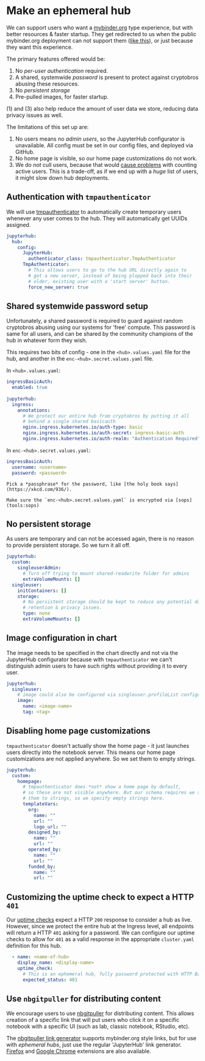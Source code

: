 # Make an ephemeral hub

We can support users who want a [mybinder.org](https://mybinder.org)
type experience, but with better resources & faster startup. They get
redirected to us when the public mybinder.org deployment can not
support them ([like this](https://github.com/jupyterhub/mybinder.org-deploy/issues/2534)),
or just because they want this experience.

The primary features offered would be:

1. No *per-user authentication* required.
2. A shared, systemwide *password* is present to protect against cryptobros
   abusing these resources.
3. No *persistent storage*
4. Pre-pulled images, for faster startup.

(1) and (3) also help reduce the amount of user data we store, reducing data
privacy issues as well.

The limitations of this set up are:

1. No users means no *admin users*, so the JupyterHub configurator is unavailable.
   All config must be set in our config files, and deployed via GitHub.
2. No home page is visible, so our home page customizations do not work.
3. We do *not* cull users, because that would [cause problems](https://blog.jupyter.org/accurately-counting-daily-weekly-monthly-active-users-on-jupyterhub-6fbec6c6ce2f)
   with counting active users. This is a trade-off, as if we end up with a *huge*
   list of users, it might slow down hub deployments.

## Authentication with `tmpauthenticator`

We will use [tmpauthenticator](https://github.com/jupyterhub/tmpauthenticator)
to automatically create temporary users whenever any user comes to the hub.
They will automatically get UUIDs assigned.

```yaml
jupyterhub:
  hub:
    config:
      JupyterHub:
        authenticator_class: tmpauthenticator.TmpAuthenticator
      TmpAuthenticator:
        # This allows users to go to the hub URL directly again to
        # get a new server, instead of being plopped back into their
        # older, existing user with a 'start server' button.
        force_new_server: true
```

## Shared systemwide password setup

Unfortunately, a shared password is required to guard against random cryptobros
abusing using our systems for 'free' compute. This password is same for all
users, and can be shared by the community champions of the hub in whatever
form they wish.

This requires two bits of config - one in the `<hub>.values.yaml` file for the hub,
and another in the `enc-<hub>.secret.values.yaml` file.

In `<hub>.values.yaml`:

```yaml
ingressBasicAuth:
  enabled: true
  
jupyterhub:
  ingress:
    annotations:
      # We protect our entire hub from cryptobros by putting it all
      # behind a single shared basicauth
      nginx.ingress.kubernetes.io/auth-type: basic
      nginx.ingress.kubernetes.io/auth-secret: ingress-basic-auth
      nginx.ingress.kubernetes.io/auth-realm: "Authentication Required"
```

In `enc-<hub>.secret.values.yaml`:
```yaml
ingressBasicAuth:
  username: <username>
  password: <password>
```

```{tip}
Pick a *passphrase* for the password, like [the holy book says](https://xkcd.com/936/).
```

```{note}
Make sure the `enc-<hub>.secret.values.yaml` is encrypted via [sops](tools:sops)
```

## No persistent storage

As users are temporary and can not be accessed again, there is no reason to
provide persistent storage. So we turn it all off.

```yaml
jupyterhub:
  custom:
    singleuserAdmin:
      # Turn off trying to mount shared-readwrite folder for admins
      extraVolumeMounts: []
  singleuser:
    initContainers: []
    storage:
      # No persistent storage should be kept to reduce any potential data
      # retention & privacy issues.
      type: none
      extraVolumeMounts: []
```


## Image configuration in chart

The image needs to be specified in the chart directly and not via the JupyterHub
configurator because with `tmpauthenticator` we can't distinguish admin users to
have such rights without providing it to every user.

```yaml
jupyterhub:
  singleuser:
    # image could also be configured via singleuser.profileList configuration
    image:
      name: <image-name>
      tag: <tag>
```

## Disabling home page customizations

`tmpauthenticator` doesn't actually show the home page - it just launches
users directly into the notebook server. This means our home page customizations
are not applied anywhere. So we set them to empty strings.

```yaml
jupyterhub:
  custom:
    homepage:
      # tmpauthenticator does *not* show a home page by default,
      # so these are not visible anywhere. But our schema requires we set
      # them to strings, so we specify empty strings here.
      templateVars:
        org:
          name: ""
          url: ""
          logo_url: ""
        designed_by:
          name: ""
          url: ""
        operated_by:
          name: ""
          url: ""
        funded_by:
          name: ""
          url: ""
```


## Customizing the uptime check to expect a HTTP `401`

Our [uptime checks](uptime-checks) expect a HTTP `200` response to consider a
hub as live. However, since we protect the entire hub at the Ingress level,
all endpoints will return a HTTP `401` asking for a password. We can configure
our uptime checks to allow for `401` as a valid response in the appropriate
`cluster.yaml` definition for this hub.

```yaml
  - name: <name-of-hub>
    display_name: <display-name>
    uptime_check:
      # This is an ephemeral hub, fully password protected with HTTP Basic Auth
      expected_status: 401
```

## Use `nbgitpuller` for distributing content

We encourage users to use [nbgitpuller](https://github.com/jupyterhub/nbgitpuller)
for distributing content. This allows creation of a specific link that will
put users who click it on a specific notebook with a specific UI (such as lab,
classic notebook, RStudio, etc).

The [nbgitpuller link generator](http://nbgitpuller.link/) supports mybinder.org
style links, but for use with *ephemeral hubs*, just use the regular 'JupyterHub'
link generator. [Firefox](https://addons.mozilla.org/en-US/firefox/addon/nbgitpuller-link-generator/)
and [Google Chrome](https://chrome.google.com/webstore/detail/nbgitpuller-link-generato/hpdbdpklpmppnoibabdkkhnfhkkehgnc)
extensions are also available.
